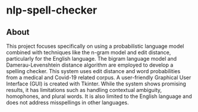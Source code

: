 # nlp-spell-checker

## About
This project focuses specifically on using a probabilistic language model combined with techniques like the n-gram model and edit distance, particularly for the English language. The bigram language model and Damerau-Levenshtein distance algorithm are employed to develop a spelling checker. This system uses edit distance and word probabilities from a medical and Covid-19 related corpus. A user-friendly Graphical User Interface (GUI) is created with Tkinter. While the system shows promising results, it has limitations such as handling contextual ambiguity, homophones, and plural words. It is also limited to the English language and does not address misspellings in other languages.  
